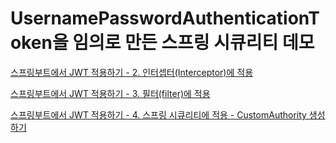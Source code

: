 # UsernamePasswordAuthenticationToken을 임의로 만든 스프링 시큐리티 데모

[스프링부트에서 JWT 적용하기 - 2. 인터셉터(Interceptor)에 적용](https://akku-dev.tistory.com/120)

[스프링부트에서 JWT 적용하기 - 3. 필터(filter)에 적용](https://akku-dev.tistory.com/121)

[스프링부트에서 JWT 적용하기 - 4. 스프링 시큐리티에 적용 - CustomAuthority 생성하기](https://akku-dev.tistory.com/151)
